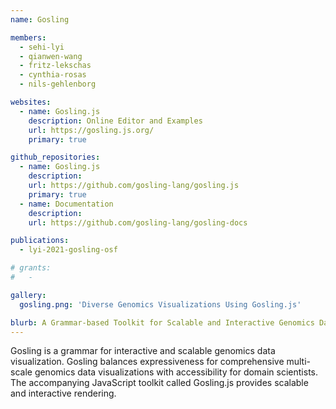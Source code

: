 ```yaml
---
name: Gosling

members:
  - sehi-lyi
  - qianwen-wang
  - fritz-lekschas
  - cynthia-rosas
  - nils-gehlenborg

websites:
  - name: Gosling.js
    description: Online Editor and Examples
    url: https://gosling.js.org/
    primary: true

github_repositories:
  - name: Gosling.js
    description:
    url: https://github.com/gosling-lang/gosling.js
    primary: true
  - name: Documentation
    description: 
    url: https://github.com/gosling-lang/gosling-docs

publications:
  - lyi-2021-gosling-osf

# grants:
#   - 

gallery:
  gosling.png: 'Diverse Genomics Visualizations Using Gosling.js'

blurb: A Grammar-based Toolkit for Scalable and Interactive Genomics Data Visualization
---
```

Gosling is a grammar for interactive and scalable genomics data visualization. Gosling balances expressiveness for comprehensive multi-scale genomics data visualizations with accessibility for domain scientists. The accompanying JavaScript toolkit called Gosling.js provides scalable and interactive rendering.
